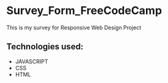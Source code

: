# Survey_Form_FreeCodeCamp
<p>This is my survey for Responsive Web  Design Project</p>
<h2>Technologies used:</h2>
<ul>
  <li>JAVASCRIPT</li>
  <li>CSS</li>
  <li>HTML</li>
